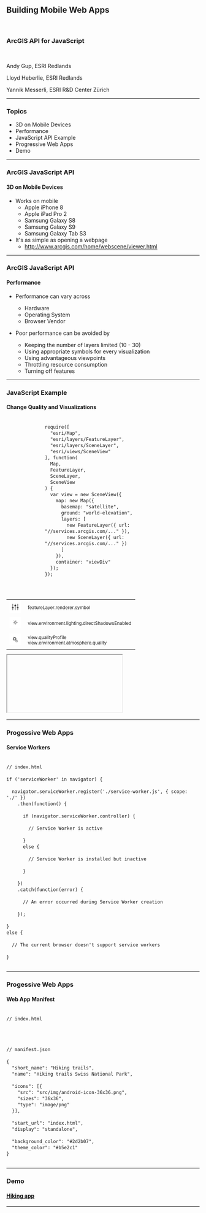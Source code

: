 <!-- .slide: data-background="../images/bg-1.png" -->

## Building Mobile Web Apps  

<br/>

### ArcGIS API for JavaScript

<br/>

<p>Andy Gup, ESRI Redlands</p>
<p>Lloyd Heberlie, ESRI Redlands</p>
<p>Yannik Messerli, ESRI R&amp;D Center Z&uuml;rich</p>

---

<!-- .slide: data-background="../images/bg-5.png" -->

### Topics

- 3D on Mobile Devices
- Performance
- JavaScript API Example
- Progressive Web Apps
- Demo

---

<!-- .slide: data-background="../images/bg-4.png" -->

### ArcGIS JavaScript API
#### 3D on Mobile Devices

- Works on mobile
  - Apple iPhone 8
  - Apple iPad Pro 2
  - Samsung Galaxy S8
  - Samsung Galaxy S9
  - Samsung Galaxy Tab S3
- It's as simple as opening a webpage
  - http://www.arcgis.com/home/webscene/viewer.html

---

<!-- .slide: data-background="../images/bg-2.png" -->

### ArcGIS JavaScript API
#### Performance

 - Performance can vary across
   - Hardware
   - Operating System
   - Browser Vendor
 
 - Poor performance can be avoided by
   - Keeping the number of layers limited (10 - 30)
   - Using appropriate symbols for every visualization
   - Using advantageous viewpoints
   - Throttling resource consumption
   - Turning off features

---

<!-- .slide: data-background="../images/bg-3.png" -->

### JavaScript Example
#### Change Quality and Visualizations
<div class="twos">
  <div>
    <pre style="margin-left: 100px"><code class="lang-js hljs javascript">
require([
  "esri/Map",
  "esri/layers/FeatureLayer",
  "esri/layers/SceneLayer",
  "esri/views/SceneView"
], function(
  Map,
  FeatureLayer,
  SceneLayer,
  SceneView
) {
  var view = new SceneView({
    map: new Map({
      basemap: "satellite",
      ground: "world-elevation",
      layers: [
        new FeatureLayer({ url: "//services.arcgis.com/..." }),
        new SceneLayer({ url: "//services.arcgis.com/..." })
      ]
    }),
    container: "viewDiv"
  });
});
    </code></pre>
    <br>
    <small>
      <table>
        <tr>
          <td><img style="margin: 2px; width: 30px" data-play-frame="frame-performance-view" data-play-attributes="toggleSymbol" src="./images/toggle-symbol.png"></td>
          <td style="padding: 10px">featureLayer.renderer.symbol</td>
        </tr>
        <tr>
          <td><img style="margin: 2px; width: 30px" data-play-frame="frame-performance-view" data-play-attributes="toggleShadow" src="./images/toggle-shadow.png"></td>
          <td style="padding: 10px">view.environment.lighting.directShadowsEnabled</td>
        </tr>
        <tr>
          <td><img style="margin: 2px; width: 30px" data-play-frame="frame-performance-view" data-play-attributes="toggleQuality" src="./images/toggle-quality.png"></td>
          <td style="padding: 10px">view.qualityProfile<br>view.environment.atmosphere.quality</td>
        </tr>
      </table>
    </small>
  </div>
  <div class="snippet-preview">
    <iframe id="frame-performance-view" data-src="./snippets/setup-performance-view.html"></iframe>
  </div>
</div>

---

<!-- .slide: data-background="../images/bg-2.png" -->

### Progessive Web Apps
#### Service Workers

<pre><code class="lang-js hljs javascript">
// index.html

if ('serviceWorker' in navigator) {

  navigator.serviceWorker.register('./service-worker.js', { scope: './' })
    .then(function() {

      if (navigator.serviceWorker.controller) {

        // Service Worker is active

      }
      else {

        // Service Worker is installed but inactive

      }

    })
    .catch(function(error) {

      // An error occurred during Service Worker creation

    });

}
else {

  // The current browser doesn't support service workers

}

</code></pre>


---

<!-- .slide: data-background="../images/bg-3.png" -->

### Progessive Web Apps
#### Web App Manifest

<pre><code class="lang-js hljs javascript">
// index.html

<link rel='manifest' href='./manifest.json'>


// manifest.json

{
  "short_name": "Hiking trails",
  "name": "Hiking trails Swiss National Park",

  "icons": [{
    "src": "src/img/android-icon-36x36.png",
    "sizes": "36x36",
    "type": "image/png"
  }],

  "start_url": "index.html",
  "display": "standalone",

  "background_color": "#2d2b07",
  "theme_color": "#b5e2c1"
}

</code></pre>

---


<!-- .slide: data-background="../images/bg-3.png" -->

### Demo
#### [Hiking app](https://ralucanicola.github.io/hiking-app/)

---

<!-- .slide: data-background="../images/bg-final.jpg" -->

<div style="
  margin: auto auto;
  
  width: 920px;
  height: 285px;

  background-image: url(./images/esri-science-logo-white.png);
  background-size: auto 285px;
  background-blend-mode: lighten;
  background-repeat: no-repeat;
"></div>
